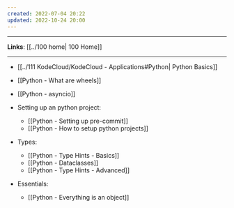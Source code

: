 ```yaml
---
created: 2022-07-04 20:22
updated: 2022-10-24 20:00
---
```

---
**Links**: [[../100 home| 100 Home]]

---
- [[../111 KodeCloud/KodeCloud - Applications#Python| Python Basics]]
- [[Python - What are wheels]]
- [[Python - asyncio]]

- Setting up an python project:
	- [[Python - Setting up pre-commit]]
	- [[Python - How to setup python projects]]

- Types:
	- [[Python - Type Hints - Basics]]
	- [[Python - Dataclasses]]
	- [[Python - Type Hints - Advanced]]

- Essentials:
	- [[Python - Everything is an object]]